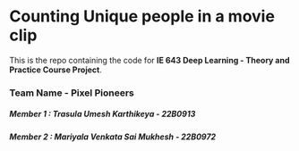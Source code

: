 # Counting Unique people in a movie clip

This is the repo containing the code for **IE 643 Deep Learning - Theory and Practice Course Project**.

### Team Name - Pixel Pioneers
##### Member 1 : Trasula Umesh Karthikeya - 22B0913
##### Member 2 : Mariyala Venkata Sai Mukhesh - 22B0972
